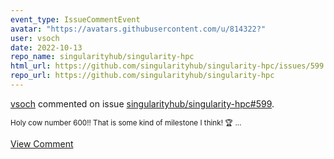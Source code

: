 ```yaml
---
event_type: IssueCommentEvent
avatar: "https://avatars.githubusercontent.com/u/814322?"
user: vsoch
date: 2022-10-13
repo_name: singularityhub/singularity-hpc
html_url: https://github.com/singularityhub/singularity-hpc/issues/599
repo_url: https://github.com/singularityhub/singularity-hpc
---
```


<a href='https://github.com/vsoch' target='_blank'>vsoch</a> commented on issue <a href='https://github.com/singularityhub/singularity-hpc/issues/599' target='_blank'>singularityhub/singularity-hpc#599</a>.

<small>Holy cow number 600!! That is some kind of milestone I think! :trophy: ...</small>

<a href='https://github.com/singularityhub/singularity-hpc/issues/599' target='_blank'>View Comment</a>
